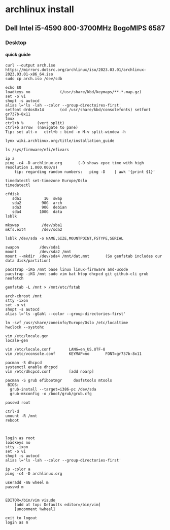 # archlinux install
## Dell Intel i5-4590  800-3700MHz  BogoMIPS 6587
### Desktop

#### quick guide

    curl --output arch.iso
    https://mirrors.dotsrc.org/archlinux/iso/2023.03.01/archlinux-2023.03.01-x86_64.iso
    sudo cp arch.iso /dev/sdb

    echo $0
    loadkeys no             (/usr/share/kbd/keymaps/**.*.map.gz)
    set -o vi
    shopt -s autocd
    alias l='ls -lah --color --group-directoires-first'
    setfont drdos8x14       (cd /usr/share/kbd/consolefonts) setfont gr737b-8x11
    tmux
    ctrl+b %      (vert split)
    ctrl+b arrow  (navigate to pane)
    Tip: set alt-v   ctrl+b : bind -n M-v split-window -h

    lynx wiki.archlinux.org/title/installation_guide

    ls /sys/firmware/efi/efivars

    ip a
    ping -c4 -D archlinux.org       (-D shows epoc time with high resolution 1.000.000/s)
        tip: regarding random numbers:   ping -D    | awk '{print $1}'

    timedatectl set-timezone Europe/Oslo
    timedatectl

    cfdisk
       sda1          1G  swap
       sda2         90G  arch
       sda3         90G  debian
       sda4        100G  data
    lsblk

    mkswap          /dev/sba1
    mkfs.ext4       /dev/sda2

    lsblk /dev/sda -o NAME,SIZE,MOUNTPOINT,FSTYPE,SERIAL

    swapon         /dev/sda1
    mount          /dev/sda2 /mnt
    mount --mkdir  /dev/sda4 /mnt/dat.mnt       (So genfstab includes our data disk/partition)

    pacstrap -iKG /mnt base linux linux-firmware amd-ucode
    pacstrap -iKG /mnt sudo vim bat htop dhcpcd git github-cli grub neofetch 

    genfstab -L /mnt > /mnt/etc/fstab

    arch-chroot /mnt
    stty -ixon
    set -o vi
    shopt -s autocd
    alias l='ls -gGahl --color --group-directories-first'

    ln -svf /usr/share/zoneinfo/Europe/Oslo /etc/localtime
    hwclock --systohc

    vim /etc/locale.gen
    locale-gen

    vim /etc/locale.conf        LANG=en_US.UTF-8
    vim /etc/vconsole.conf      KEYMAP=no       FONT=gr737b-8x11

    pacman -S dhcpcd
    systemctl enable dhcpcd
    vim /etc/dhcpcd.conf        [add noarp]

    pacman -S grub efibootmgr     dosfstools mtools
     BIOS:
      grub-install --target=i386-pc /dev/sda
      grub-mkconfig -o /boot/grub/grub.cfg

    passwd root

    ctrl-d
    umount -R /mnt
    reboot



    login as root
    loadkeys no
    stty -ixon
    set -o vi
    shopt -s autocd
    alias l='ls -lah --color --group-directories-first'

    ip -color a
    ping -c4 -D archlinux.org

    useradd -mG wheel m
    passwd m


    EDITOR=/bin/vim visudo
        [add at top: Defaults editor=/bin/vim]
        [uncomment %wheel]

    exit to logout
    login as m

